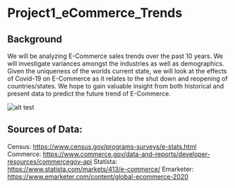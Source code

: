 # Project1_eCommerce_Trends

## Background
We will be analyzing E-Commerce sales trends over the past 10 years. We will investigate variances amongst the industries as well as demographics. Given the uniqueness of the worlds current state, we will look at the effects of Covid-19 on E-Commerce as it relates to the shut down and reopening of countries/states. We hope to gain valuable insight from both historical and present data to predict the future trend of E-Commerce.

![alt test](https://github.com/jeffhoffmanmba/eCommerce_Sales_Trends_Proj1/blob/jeff_branch/charts/e-commerce_sales.png)

## Sources of Data: 
Census: https://www.census.gov/programs-surveys/e-stats.html
Commerce: https://www.commerce.gov/data-and-reports/developer-resources/commercegov-api 
Statista: https://www.statista.com/markets/413/e-commerce/ 
Emarketer: https://www.emarketer.com/content/global-ecommerce-2020
